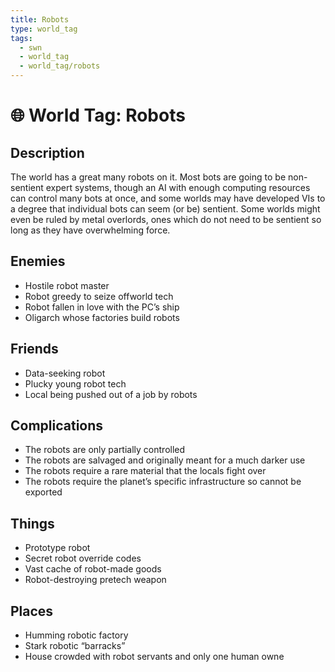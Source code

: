 ```yaml
---
title: Robots
type: world_tag
tags:
  - swn
  - world_tag
  - world_tag/robots
---
```

# 🌐 World Tag: Robots

## Description
The world has a great many robots on it. Most bots are going to be non-sentient expert systems, though an AI with enough computing resources can control many bots at once, and some worlds may have developed VIs to a degree that individual bots can seem (or be) sentient. Some worlds might even be ruled by metal overlords, ones which do not need to be sentient so long as they have overwhelming force.
## Enemies
- Hostile robot master
- Robot greedy to seize offworld tech
- Robot fallen in love with the PC’s ship
- Oligarch whose factories build robots

## Friends
- Data-seeking robot
- Plucky young robot tech
- Local being pushed out of a job by robots

## Complications
- The robots are only partially controlled
- The robots are salvaged and originally meant for a much darker use
- The robots require a rare material that the locals fight over
- The robots require the planet’s specific infrastructure so cannot be exported

## Things
- Prototype robot
- Secret robot override codes
- Vast cache of robot-made goods
- Robot-destroying pretech weapon

## Places
- Humming robotic factory
- Stark robotic “barracks”
- House crowded with robot servants and only one human owne


